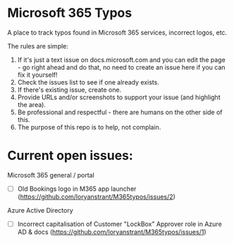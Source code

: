 # Microsoft 365 Typos
A place to track typos found in Microsoft 365 services, incorrect logos, etc.

The rules are simple:
1. If it's just a text issue on docs.microsoft.com and you can edit the page - go right ahead and do that, no need to create an issue here if you can fix it yourself!
2. Check the issues list to see if one already exists.
3. If there's existing issue, create one.
4. Provide URLs and/or screenshots to support your issue (and highlight the area).
5. Be professional and respectful - there are humans on the other side of this.
6. The purpose of this repo is to help, not complain.


Current open issues:
=====================

Microsoft 365 general / portal
- [ ] Old Bookings logo in M365 app launcher (https://github.com/loryanstrant/M365typos/issues/2)

Azure Active Directory
- [ ] Incorrect capitalisation of Customer "LockBox" Approver role in Azure AD & docs (https://github.com/loryanstrant/M365typos/issues/1)
